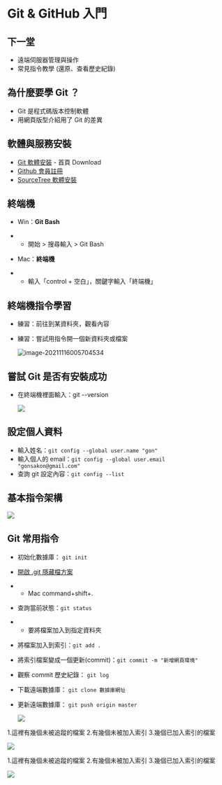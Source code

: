 # Git & GitHub 入門

## 下一堂

- 遠端伺服器管理與操作
- 常見指令教學 (還原、查看歷史紀錄)

## 為什麼要學 Git ？

- Git 是程式碼版本控制軟體
- 用網頁版型介紹用了 Git 的差異

## 軟體與服務安裝

- [Git 軟體安裝](https://git-scm.com/) - 首頁 Download
- [Github 會員註冊](https://github.com/)
- [SourceTree 軟體安裝](https://www.sourcetreeapp.com/)

## 終端機

- Win：**Git Bash**

- - 開始 > 搜尋輸入 > Git Bash

- Mac：**終端機**

- - 輸入「control + 空白」，關鍵字輸入「終端機」

## 終端機指令學習

- 練習：前往到某資料夾，觀看內容

- 練習：嘗試用指令開一個新資料夾或檔案

  ![image-20211116005704534](https://tva1.sinaimg.cn/large/008i3skNgy1gwgbpdmxenj30vg0cyjss.jpg)

## 嘗試 Git 是否有安裝成功

- 在終端機裡面輸入：git --version

  ![](https://jljk.quip.com/-/blob/PLCAAAVcFfM/BdX0ZS7AOpVmQn8ht14DXg?s=pFUnA7u75HbL)

  

## 設定個人資料

- 輸入姓名：`git config --global user.name "gon"`
- 輸入個人的 email：`git config --global user.email "gonsakon@gmail.com"`
- 查詢 git 設定內容：`git config --list`





## 基本指令架構

![](https://jljk.quip.com/-/blob/PLCAAAVcFfM/9Da2tqR0MK_uYno9VB6FKQ?s=pFUnA7u75HbL)

## Git 常用指令

- 初始化數據庫： `git init`

- [開啟 .git 隱藏檔方案](https://helpx.adobe.com/tw/x-productkb/global/show-hidden-files-folders-extensions.html)

- - Mac command+shift+.

- 查詢當前狀態：`git status`

- - 要將檔案加入到指定資料夾

- 將檔案加入到索引：`git add .`

- 將索引檔案變成一個更新(commit)：`git commit -m "新增網頁環境"`

- 觀察 commit 歷史紀錄： `git log`

- 下載遠端數據庫： `git clone 數據庫網址`

- 更新遠端數據庫： `git push origin master`

  ![](https://jljk.quip.com/-/blob/PLCAAAVcFfM/_Q_xLJfhOUo0VDumEoUx3A?s=pFUnA7u75HbL)



1.這裡有幾個未被追蹤的檔案
2.有幾個未被加入索引
3.幾個已加入索引的檔案

![](https://jljk.quip.com/-/blob/PLCAAAVcFfM/hmRq1MdKspeAhbfdq4bHvg?s=pFUnA7u75HbL)

1.這裡有幾個未被追蹤的檔案
2.有幾個未被加入索引
3.幾個已加入索引的檔案

![](https://jljk.quip.com/-/blob/PLCAAAVcFfM/SU0fkObL6I9NwOXsz9fTIw?s=pFUnA7u75HbL)

